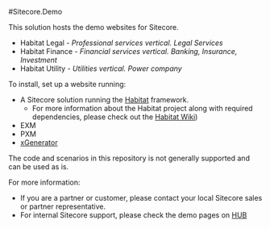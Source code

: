 #Sitecore.Demo

This solution hosts the demo websites for Sitecore.

* Habitat Legal - *Professional services vertical. Legal Services*
* Habitat Finance - *Financial services vertical. Banking, Insurance, Investment*
* Habitat Utility - *Utilities vertical. Power company*

To install, set up a website running:
* A Sitecore solution running the [Habitat](https://github.com/sitecore/habitat) framework.
  * For more information about the Habitat project along with required dependencies, please check out the [Habitat Wiki](https://github.com/sitecore/habitat/wiki))
* EXM
* PXM
* [xGenerator](https://github.com/Sitecore/xGenerator)

The code and scenarios in this repository is not generally supported and can be used as is.

For more information:
* If you are a partner or customer, please contact your local Sitecore sales or partner representative.  
* For internal Sitecore support, please check the demo pages on [HUB](https://sitecore1.sharepoint.com/sites/productmarketing/PMC/SitePages/HUB/Demo%20tools.aspx)
